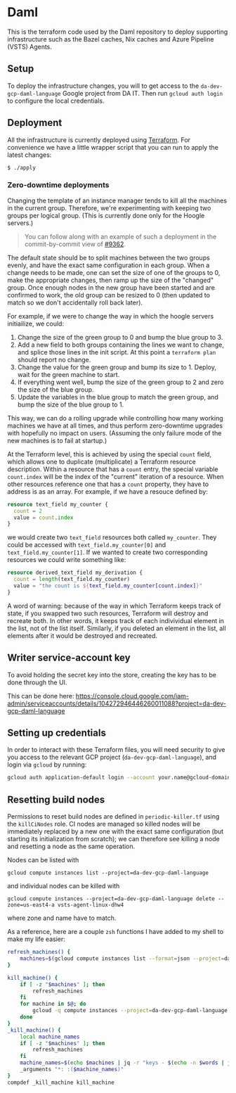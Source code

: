 # Daml

This is the terraform code used by the Daml repository to deploy supporting
infrastructure such as the Bazel caches, Nix caches and Azure Pipeline (VSTS)
Agents.

## Setup

To deploy the infrastructure changes, you will to get access to the
`da-dev-gcp-daml-language` Google project from DA IT. Then run
`gcloud auth login` to configure the local credentials.

## Deployment

All the infrastructure is currently deployed using
[Terraform](https://www.terraform.io). For convenience we have a little
wrapper script that you can run to apply the latest changes:

```
$ ./apply
```

### Zero-downtime deployments

Changing the template of an instance manager tends to kill all the machines in
the current group. Therefore, we're experimenting with keeping two groups per
logical group. (This is currently done only for the Hoogle servers.)

> You can follow along with an example of such a deployment in the
> commit-by-commit view of [#9362](https://github.com/digital-asset/daml/pull/9362/commits).

The default state should be to split machines between the two groups evenly,
and have the exact same configuration in each group. When a change needs to be
made, one can set the size of one of the groups to 0, make the appropriate
changes, then ramp up the size of the "changed" group. Once enough nodes in the
new group have been started and are confirmed to work, the old group can be
resized to 0 (then updated to match so we don't accidentally roll back later).

For example, if we were to change the way in which the hoogle servers
initiailize, we could:

1. Change the size of the green group to 0 and bump the blue group to 3.
2. Add a new field to both groups containing the lines we want to change, and
   splice those lines in the init script. At this point a `terraform plan`
   should report no change.
3. Change the value for the green group and bump its size to 1. Deploy, wait
   for the green machine to start.
4. If everything went well, bump the size of the green group to 2 and zero the
   size of the blue group.
5. Update the variables in the blue group to match the green group, and bump
   the size of the blue group to 1.

This way, we can do a rolling upgrade while controlling how many working
machines we have at all times, and thus perform zero-downtime upgrades with
hopefully no impact on users. (Assuming the only failure mode of the new
machines is to fail at startup.)

At the Terraform level, this is achieved by using the special `count` field,
which allows one to duplicate (multiplicate) a Terraform resource description.
Within a resource that has a `count` entry, the special variable `count.index`
will be the index of the "current" iteration of a resource. When other
resources reference one that has a `count` property, they have to address is as
an array. For example, if we have a resouce defined by:

```terraform
resource text_field my_counter {
  count = 2
  value = count.index
}
```

we would create two `text_field` resources both called `my_counter`. They could
be accessed with `text_field.my_counter[0]` and `text_field.my_counter[1]`. If
we wanted to create two corresponding resources we could write something like:

```terraform
resource derived_text_field my_derivation {
  count = length(text_field.my_counter)
  value = "the count is ${text_field.my_counter[count.index]}"
}
```

A word of warning: because of the way in which Terraform keeps track of state,
if you swapped two such resources, Terraform will destroy and recreate both. In
other words, it keeps track of each indivividual element in the list, not of
the list itself. Similarly, if you deleted an element in the list, all elements
after it would be destroyed and recreated.

## Writer service-account key

To avoid holding the secret key into the store, creating the key has to be
done through the UI.

This can be done here: https://console.cloud.google.com/iam-admin/serviceaccounts/details/104272946446260011088?project=da-dev-gcp-daml-language

## Setting up credentials

In order to interact with these Terraform files, you will need security to give
you access to the relevant GCP project (`da-dev-gcp-daml-language`), and login
via `gcloud` by running:

```bash
gcloud auth application-default login --account your.name@gcloud-domain.com
```

## Resetting build nodes

Permissions to reset build nodes are defined in `periodic-killer.tf` using
the `killCiNodes` role. CI nodes are managed so killed nodes will be
immediately replaced by a new one with the exact same configuration (but
starting its initialization from scratch); we can therefore see killing a
node and resetting a node as the same operation.

Nodes can be listed with
```
gcloud compute instances list --project=da-dev-gcp-daml-language
```

and individual nodes can be killed with
```
gcloud compute instances --project=da-dev-gcp-daml-language delete --zone=us-east4-a vsts-agent-linux-dhw4
```

where zone and name have to match.

As a reference, here are a couple `zsh` functions I have added to my shell to
make my life easier:
```zsh
refresh_machines() {
    machines=$(gcloud compute instances list --format=json --project=da-dev-gcp-daml-language | jq -c '[.[] | select (.name | startswith("vsts-")) | {key: .name, value: .zone | sub (".*/"; "")}] | from_entries')
}

kill_machine() {
    if [ -z "$machines" ]; then
        refresh_machines
    fi
    for machine in $@; do
        gcloud -q compute instances --project=da-dev-gcp-daml-language delete --zone=$(echo $machines | jq -r ".[\"$machine\"]") $machine
    done
}
_kill_machine() {
    local machine_names
    if [ -z "$machines" ]; then
        refresh_machines
    fi
    machine_names=$(echo $machines | jq -r "keys - $(echo -n $words | jq -sRc 'split(" ")') | .[]")
    _arguments "*: :($machine_names)"
}
compdef _kill_machine kill_machine
```
